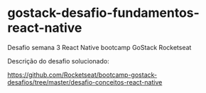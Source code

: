 # gostack-desafio-fundamentos-react-native
Desafio semana 3 React Native bootcamp GoStack Rocketseat

Descrição do desafio solucionado:

https://github.com/Rocketseat/bootcamp-gostack-desafios/tree/master/desafio-conceitos-react-native
